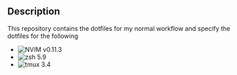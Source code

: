 ## Description
This repository contains the dotfiles for my normal workflow and specify the dotfiles for the following

- ![NVIM v0.11.3](https://neovim.io/)
- ![zsh 5.9](https://github.com/ohmyzsh/ohmyzsh/wiki/Installing-ZSH)
- ![tmux 3.4](https://github.com/tmux/tmux/wiki)
